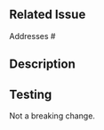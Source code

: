 ## Related Issue

Addresses #

<!--- Add release labels (eg. release/v0) for each target release --->

## Description

<!--- Describe your change and how it addresses the issue linked above. --->

## Testing

<!--- Please describe how you verified this change or why testing isn't relevant. --->

<!--- Does this change alter an interface that users of the provider will need to adjust to? Will there be any existing configurations broken by this change? If so, change the following line with an explanation. --->
Not a breaking change.
